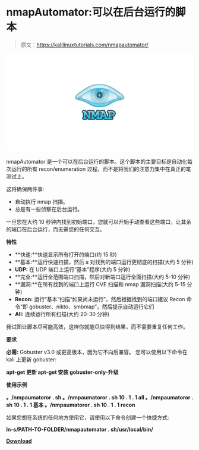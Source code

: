 # nmapAutomator:可以在后台运行的脚本

> 原文：<https://kalilinuxtutorials.com/nmapautomator/>

[![nmapAutomator : A Script That You Can Run In The Background](img/ae36ff27c08cb34ea3a438e9d8d713f1.png "nmapAutomator : A Script That You Can Run In The Background")](https://1.bp.blogspot.com/-et3iIDeL16w/XgXnhdcSk9I/AAAAAAAAEMI/2InfosJFZTw_XOzKgAr-KjB63J3kAi-VACLcBGAsYHQ/s1600/nmap.png)

nmapAutomator 是一个可以在后台运行的脚本。这个脚本的主要目标是自动化每次运行的所有 recon/enumeration 过程，而不是将我们的注意力集中在真正的笔测试上。

这将确保两件事:

*   自动执行 nmap 扫描。
*   总是有一些侦察在后台运行。

一旦您在大约 10 秒钟内找到初始端口，您就可以开始手动查看这些端口，让其余的端口在后台运行，而无需您的任何交互。

**特性**

*   **快速:**快速显示所有打开的端口(约 15 秒)
*   **基本:**运行快速扫描，然后 a 对找到的端口运行更彻底的扫描(大约 5 分钟)
*   **UDP:** 在 UDP 端口上运行“基本”程序(大约 5 分钟)
*   **完全:**运行全范围端口扫描，然后对新端口运行全面扫描(大约 5-10 分钟)
*   **漏洞:**在所有找到的端口上运行 CVE 扫描和 nmap 漏洞扫描(大约 5-15 分钟)
*   **Recon:** 运行“基本”扫描“如果尚未运行”，然后根据找到的端口建议 Recon 命令“即 gobuster、nikto、smbmap”，然后提示自动运行它们
*   **All:** 连续运行所有扫描(大约 20-30 分钟)

我试图让脚本尽可能高效，这样你就能尽快得到结果，而不需要重复任何工作。

**要求**

**必需:** Gobuster v3.0 或更高版本，因为它不向后兼容。
您可以使用以下命令在 kali 上更新 gobuster:

**apt-get 更新
apt-get 安装 gobuster-only-升级**

**使用示例**

**。/nmpaumatoror . sh
。/nmpaumatoror . sh 10 . 1 . 1 all
。/nmpaumatoror . sh 10 . 1 . 1 基本
。/nmpaumatoror . sh 10 . 1 . 1 recon**

如果您想在系统的任何地方使用它，请使用以下命令创建一个快捷方式:

**ln-s/PATH-TO-FOLDER/nmapautomator . sh/usr/local/bin/**

[**Download**](https://github.com/21y4d/nmapAutomator)